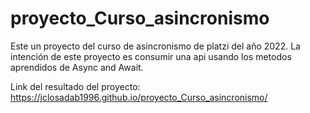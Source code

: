 # proyecto_Curso_asincronismo
Este un proyecto del curso de asincronismo de platzi del año 2022. La intención de este proyecto es consumir una api usando los metodos aprendidos de Async and Await.

Link del resultado del proyecto: https://jclosadab1996.github.io/proyecto_Curso_asincronismo/
